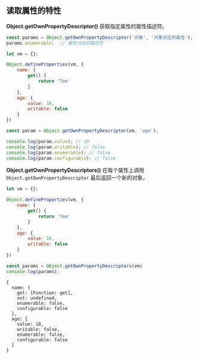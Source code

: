 ## 读取属性的特性

**Object.getOwnPropertyDescriptor()** 获取指定属性的属性描述符。

```js
const params = Object.getOwnPropertyDescriptor('对象', '对象对应的属性');
params.enumerable;	// 属性对应的描述符
```

```js
let vm = {};

Object.defineProperties(vm, {
    name: {
        get() {
            return 'Tom'
        }
    },
    age: {
        value: 18,
        writable: false
    }
})

const param = Object.getOwnPropertyDescriptor(vm, 'age');

console.log(param.value); // 18
console.log(param.writable); // false
console.log(param.enumerable); // false
console.log(param.configurable); // false
```



**Object.getOwnPropertyDescriptors()**  在每个属性上调用 `Object.getOwnPropertyDescriptor` 最后返回一个新的对象，

```js
let vm = {};

Object.defineProperties(vm, {
    name: {
        get() {
            return 'Tom'
        }
    },
    age: {
        value: 18,
        writable: false
    }
})

const params = Object.getOwnPropertyDescriptors(vm)
console.log(params);
```

```
{
  name: {
    get: [Function: get],
    set: undefined,
    enumerable: false,
    configurable: false
  },
  age: {
    value: 18,
    writable: false,
    enumerable: false,
    configurable: false
  }
}
```

